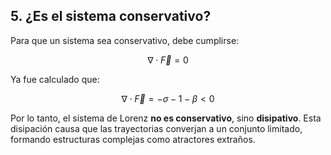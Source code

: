 ## 5. ¿Es el sistema conservativo?
Para que un sistema sea conservativo, debe cumplirse:

$$
\nabla \cdot \vec{F} = 0
$$

Ya fue calculado que:

$$
\nabla \cdot \vec{F} = -\sigma -1 -\beta < 0
$$

Por lo tanto, el sistema de Lorenz **no es conservativo**, sino **disipativo**. Esta disipación causa que las trayectorias converjan a un conjunto limitado, formando estructuras complejas como atractores extraños.